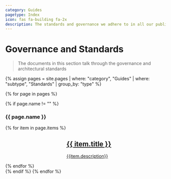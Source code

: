 ```yaml
---
category: Guides
pagetype: Index
icon: fas fa-building fa-2x
description: The standards and governance we adhere to in all our public sector contracts
---
```


# Governance and Standards
 
> The documents in this section talk through the governance and architectural standards
 
{% assign pages = site.pages
  | where: "category", "Guides"
  | where: "subtype", "Standards"
  | group_by: "type" %}
 
{% for page in pages %}

{% if page.name != "" %}

### {{ page.name }}

<div class="grid is-fibonacci">
    {% for item in page.items %}
    <div class="grid-item">
        <div class="columns is-mobile is-gapless has-box-shadow-heavy has-border-radius-large has-overflow-hidden is-relative"
            data-bi-name="card">
            <div class="column is-4">
                <div class="is-flex has-flex-align-items-center has-flex-justify-content-center is-full-height"
                    style="background-color: #018EAC;">
                    <span aria-hidden="true">
                        <i class="{{ item.icon }}"></i>
                    </span>
                </div>
            </div>
            <div class="column is-8 has-body-background">
                <div class="has-padding-medium">
                    <a href="{{ item.url | relative_url }}"  class="is-block stretched-link" data-linktype="absolute-path">
                        <h2 id="{{ item.title | remove: ' ' }}" class="is-size-large">{{ item.title }}</h2>
                        <p class="subIndex">{{item.description}}</p>
                    </a>
                </div>
            </div>
        </div>
    </div>
    {% endfor %}
</div>
{% endif %}
{% endfor %}
